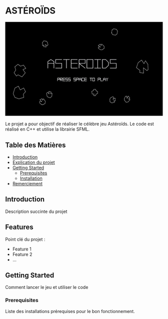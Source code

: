 # ASTÉROÏDS


![Project Logo](images/logo.png)

Le projet a pour objectif de réaliser le célèbre jeu Astéroïds.
Le code est réalisé en C++ et utilise la librairie SFML.


## Table des Matières

- [Introduction](#introduction)
- [Explication du projet](#Explication-du-projet)
- [Getting Started](#getting-started)
  - [Prerequisites](#prerequisites)
  - [Installation](#installation)
- [Remerciement](#remerciement)

## Introduction

Description succinte du projet

## Features

Point clé du projet :

- Feature 1
- Feature 2
- ...

## Getting Started

Comment lancer le jeu et utiliser le code

### Prerequisites

Liste des installations prérequises pour le bon fonctionnement.







